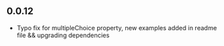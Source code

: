 ## 0.0.12

*  Typo fix for multipleChoice property, new examples added in readme file && upgrading dependencies
